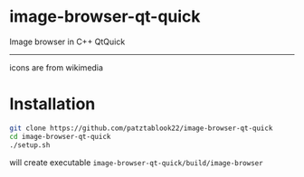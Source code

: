 # image-browser-qt-quick
Image browser in C++ QtQuick

---

icons are from wikimedia

# Installation

```sh
git clone https://github.com/patztablook22/image-browser-qt-quick
cd image-browser-qt-quick
./setup.sh
```

will create executable `image-browser-qt-quick/build/image-browser`
